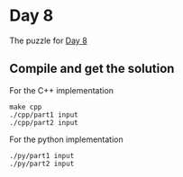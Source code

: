 # Day 8

The puzzle for [Day 8](https://adventofcode.com/2020/day/6)

## Compile and get the solution

For the C++ implementation
```
make cpp
./cpp/part1 input
./cpp/part2 input
```

For the python implementation
```
./py/part1 input
./py/part2 input
```
